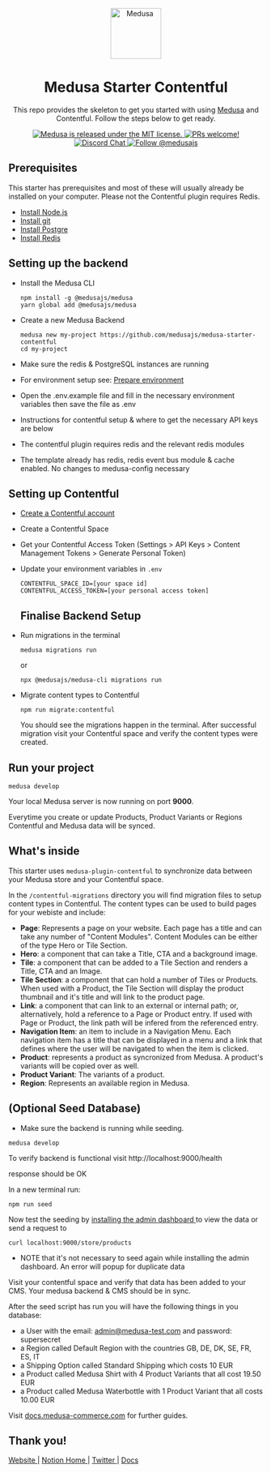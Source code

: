 <p align="center">
  <a href="https://www.medusa-commerce.com">
    <img alt="Medusa" src="https://user-images.githubusercontent.com/7554214/129161578-19b83dc8-fac5-4520-bd48-53cba676edd2.png" width="100" />
  </a>
</p>
<h1 align="center">
  Medusa Starter Contentful
</h1>
<p align="center">
This repo provides the skeleton to get you started with using <a href="https://github.com/medusajs/medusa">Medusa</a> and Contentful. Follow the steps below to get ready.
</p>
<p align="center">
  <a href="https://github.com/medusajs/medusa/blob/master/LICENSE">
    <img src="https://img.shields.io/badge/license-MIT-blue.svg" alt="Medusa is released under the MIT license." />
  </a>
  <a href="https://github.com/medusajs/medusa/blob/master/CONTRIBUTING.md">
    <img src="https://img.shields.io/badge/PRs-welcome-brightgreen.svg?style=flat" alt="PRs welcome!" />
  </a>
  <a href="https://discord.gg/xpCwq3Kfn8">
    <img src="https://img.shields.io/badge/chat-on%20discord-7289DA.svg" alt="Discord Chat" />
  </a>
  <a href="https://twitter.com/intent/follow?screen_name=medusajs">
    <img src="https://img.shields.io/twitter/follow/medusajs.svg?label=Follow%20@medusajs" alt="Follow @medusajs" />
  </a>
</p>

## Prerequisites

This starter has prerequisites and most of these will usually already be installed on your computer. Please not the Contentful plugin requires Redis.

-   [Install Node.js](https://nodejs.org/en/download/)
-   [Install git](https://git-scm.com/book/en/v2/Getting-Started-Installing-Git)
-   [Install Postgre](https://www.postgresql.org/)
-   [Install Redis](https://redis.io/download)

## Setting up the backend

-   Install the Medusa CLI
    ```
    npm install -g @medusajs/medusa
    yarn global add @medusajs/medusa
    ```
-   Create a new Medusa Backend

    ```
    medusa new my-project https://github.com/medusajs/medusa-starter-contentful
    cd my-project
    ```

-   Make sure the redis & PostgreSQL instances are running
-   For environment setup see: <a href="https://docs.medusajs.com/development/backend/prepare-environment" >Prepare environment</a>

-   Open the .env.example file and fill in the necessary environment variables then save the file as .env
-   Instructions for contentful setup & where to get the necessary API keys are below

-   The contentful plugin requires redis and the relevant redis modules
-   The template already has redis, redis event bus module & cache enabled. No changes to medusa-config necessary

## Setting up Contentful

-   [Create a Contentful account](https://www.contentful.com/sign-up)
-   Create a Contentful Space
-   Get your Contentful Access Token (Settings > API Keys > Content Management Tokens > Generate Personal Token)
-   Update your environment variables in `.env`

    ```
    CONTENTFUL_SPACE_ID=[your space id]
    CONTENTFUL_ACCESS_TOKEN=[your personal access token]

    ```

    ## Finalise Backend Setup

-   Run migrations in the terminal

    ```
    medusa migrations run
    ```

    or

    ```
    npx @medusajs/medusa-cli migrations run
    ```

-   Migrate content types to Contentful

    ```
    npm run migrate:contentful
    ```

    You should see the migrations happen in the terminal. After successful migration visit your Contentful space and verify the content types were created.

## Run your project

```
medusa develop
```

Your local Medusa server is now running on port **9000**.

Everytime you create or update Products, Product Variants or Regions Contentful and Medusa data will be synced.

## What's inside

This starter uses `medusa-plugin-contentful` to synchronize data between your Medusa store and your Contentful space.

In the `/contentful-migrations` directory you will find migration files to setup content types in Contentful.
The content types can be used to build pages for your webiste and include:

-   **Page**: Represents a page on your website. Each page has a title and can take any number of "Content Modules". Content Modules can be either of the type Hero or Tile Section.
-   **Hero**: a component that can take a Title, CTA and a background image.
-   **Tile**: a component that can be added to a Tile Section and renders a Title, CTA and an Image.
-   **Tile Section**: a component that can hold a number of Tiles or Products. When used with a Product, the Tile Section will display the product thumbnail and it's title and will link to the product page.
-   **Link**: a component that can link to an external or internal path; or, alternatively, hold a reference to a Page or Product entry. If used with Page or Product, the link path will be infered from the referenced entry.
-   **Navigation Item**: an item to include in a Navigation Menu. Each navigation item has a title that can be displayed in a menu and a link that defines where the user will be navigated to when the item is clicked.
-   **Product**: represents a product as syncronized from Medusa. A product's variants will be copied over as well.
-   **Product Variant**: The variants of a product.
-   **Region**: Represents an available region in Medusa.

## (Optional Seed Database)

-   Make sure the backend is running while seeding.

```
medusa develop
```

To verify backend is functional visit
http://localhost:9000/health

response should be OK

In a new terminal run:

```
npm run seed
```

Now test the seeding by <a href="https://docs.medusajs.com/admin/quickstart" > installing the admin dashboard </a> to view the data or send a request to

```
curl localhost:9000/store/products
```

-   NOTE that it's not necessary to seed again while installing the admin dashboard. An error will popup for duplicate data

Visit your contentful space and verify that data has been added to your CMS. Your medusa backend & CMS should be in sync.

After the seed script has run you will have the following things in you database:

-   a User with the email: admin@medusa-test.com and password: supersecret
-   a Region called Default Region with the countries GB, DE, DK, SE, FR, ES, IT
-   a Shipping Option called Standard Shipping which costs 10 EUR
-   a Product called Medusa Shirt with 4 Product Variants that all cost 19.50 EUR
-   a Product called Medusa Waterbottle with 1 Product Variant that all costs 10.00 EUR

Visit [docs.medusa-commerce.com](https://docs.medusa-comerce.com) for further guides.

## Thank you!

<p>
  <a href="https://www.medusa-commerce.com">
    Website
  </a> 
  |
  <a href="https://medusajs.notion.site/medusajs/Medusa-Home-3485f8605d834a07949b17d1a9f7eafd">
    Notion Home
  </a>
  |
  <a href="https://twitter.com/intent/follow?screen_name=medusajs">
    Twitter
  </a>
  |
  <a href="https://docs.medusa-commerce.com">
    Docs
  </a>
</p>
